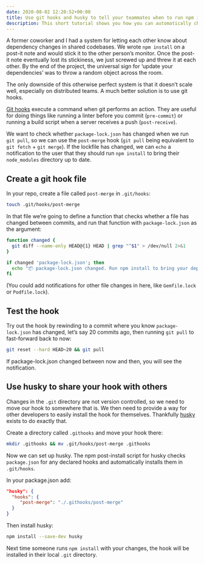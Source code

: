 ```yaml
---
date: 2020-08-02 12:20:52+00:00
title: Use git hooks and husky to tell your teammates when to run npm install
description: This short tutorial shows you how you can automatically check for changes to package-lock.json after git pull and echo a notification to the command line.
---
```


A former coworker and I had a system for letting each other know about dependency changes in shared codebases. We wrote `npm install` on a post-it note and would stick it to the other person’s monitor. Once the post-it note eventually lost its stickiness, we just screwed up and threw it at each other. By the end of the project, the universal sign for ‘update your dependencies’ was to throw a random object across the room.

The only downside of this otherwise perfect system is that it doesn’t scale well, especially on distributed teams. A much better solution is to use git hooks.

[Git hooks](https://git-scm.com/docs/githooks) execute a command when git performs an action. They are useful for doing things like running a linter before you commit (`pre-commit`) or running a build script when a server receives a push (`post-receive`).

We want to check whether `package-lock.json` has changed when we run `git pull`, so we can use the `post-merge` hook (`git pull` being equivalent to `git fetch` + `git merge`). If the lockfile has changed, we can `echo` a notification to the user that they should run `npm install` to bring their `node_modules` directory up to date.

## Create a git hook file
In your repo, create a file called `post-merge` in `.git/hooks`:

```sh
touch .git/hooks/post-merge
```

In that file we’re going to define a function that checks whether a file has changed between commits, and run that function with `package-lock.json` as the argument:

```sh
function changed {
  git diff --name-only HEAD@{1} HEAD | grep "^$1" > /dev/null 2>&1
}

if changed 'package-lock.json'; then
  echo "📦 package-lock.json changed. Run npm install to bring your dependencies up to date."
fi
```

(You could add notifications for other file changes in here, like `Gemfile.lock` or `Podfile.lock`).

## Test the hook
Try out the hook by rewinding to a commit where you know `package-lock.json` has changed, let’s say 20 commits ago, then running `git pull` to fast-forward back to now:

```sh
git reset --hard HEAD~20 && git pull
```

If package-lock.json changed between now and then, you will see the notification.

## Use husky to share your hook with others
Changes in the `.git` directory are not version controlled, so we need to move our hook to somewhere that is. We then need to provide a way for other developers to easily install the hook for themselves. Thankfully [husky](https://github.com/typicode/husky) exists to do exactly that.

Create a directory called `.githooks` and move your hook there:

```sh
mkdir .githooks && mv .git/hooks/post-merge .githooks
```


Now we can set up husky. The npm post-install script for husky checks `package.json` for any declared hooks and automatically installs them in `.git/hooks`. 

In your package.json add:

```json
"husky": {
  "hooks": {
     "post-merge": "./.githooks/post-merge"
  }
}
```

Then install husky:

```sh
npm install --save-dev husky
```

Next time someone runs `npm install` with your changes, the hook will be installed in their local `.git` directory. 